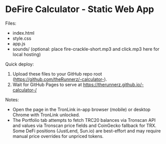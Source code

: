 DeFire Calculator - Static Web App
====================================

Files:
- index.html
- style.css
- app.js
- sounds/  (optional: place fire-crackle-short.mp3 and click.mp3 here for local hosting)

Quick deploy:
1. Upload these files to your GitHub repo root (https://github.com/theRunnerz/-calculator-).
2. Wait for GitHub Pages to serve at https://therunnerz.github.io/-calculator-/

Notes:
- Open the page in the TronLink in-app browser (mobile) or desktop Chrome with TronLink unlocked.
- The Portfolio tab attempts to fetch TRC20 balances via Tronscan API and values via Tronscan price fields and CoinGecko fallback for TRX. Some DeFi positions (JustLend, Sun.io) are best-effort and may require manual price overrides for unpriced tokens.
